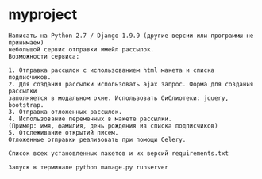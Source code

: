 # myproject
    Написать на Python 2.7 / Django 1.9.9 (другие версии или программы не принимаем) 
    небольшой сервис отправки имейл рассылок.
    Возможности сервиса:

    1. Отправка рассылок с использованием html макета и списка подписчиков.
    2. Для создания рассылки использовать ajax запрос. Форма для создания рассылки 
    заполняется в модальном окне. Использовать библиотеки: jquery, bootstrap.
    3. Отправка отложенных рассылок.
    4. Использование переменных в макете рассылки. 
    (Пример: имя, фамилия, день рождения из списка подписчиков)
    5. Отслеживание открытий писем.
    Отложенные отправки реализовать при помощи Celery.

    Список всех установленных пакетов и их версий requirements.txt

    Запуск в терминале python manage.py runserver